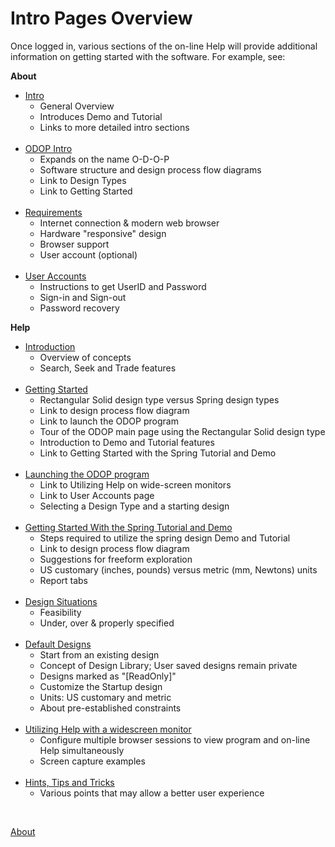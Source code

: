 # Intro Pages Overview

Once logged in, various sections of the on-line Help will provide additional information on getting started with the software.
For example, see:  

**About**
*  [Intro](Intro.html)  
   + General Overview
   + Introduces Demo and Tutorial
   + Links to more detailed intro sections   
&nbsp;
*  [ODOP Intro](ODOPintro.html)  
   + Expands on the name O-D-O-P
   + Software structure and design process flow diagrams
   + Link to Design Types
   + Link to Getting Started  
&nbsp;
*  [Requirements](requirements.html)  
   + Internet connection & modern web browser
   + Hardware "responsive" design
   + Browser support
   + User account (optional)   
&nbsp;
*  [User Accounts](userAccounts.html)  
   + Instructions to get UserID and Password
   + Sign-in and Sign-out
   + Password recovery

**Help**
*  [Introduction](/docs/Help/introduction.html)  
   + Overview of concepts
   + Search, Seek and Trade features   
&nbsp;
*  [Getting Started](/docs/Help/gettingStarted.html)  
   + Rectangular Solid design type versus Spring design types
   + Link to design process flow diagram
   + Link to launch the ODOP program
   + Tour of the ODOP main page using the Rectangular Solid design type
   + Introduction to Demo and Tutorial features
   + Link to Getting Started with the Spring Tutorial and Demo  
&nbsp;
*  [Launching the ODOP program](/docs/Help/launchODOP.html)  
   + Link to Utilizing Help on wide-screen monitors
   + Link to User Accounts page
   + Selecting a Design Type and a starting design  
&nbsp;
*  [Getting Started With the Spring Tutorial and Demo](/docs/Help/gettingStartedSpring.html)  
   + Steps required to utilize the spring design Demo and Tutorial
   + Link to design process flow diagram
   + Suggestions for freeform exploration
   + US customary (inches, pounds) versus metric (mm, Newtons) units
   + Report tabs   
&nbsp;
*  [Design Situations](/docs/Help/designSituations.html)
   + Feasibility
   + Under, over & properly specified   
&nbsp;
*  [Default Designs](/docs/Help/defaultDesigns.html)
   + Start from an existing design
   + Concept of Design Library; User saved designs remain private
   + Designs marked as "[ReadOnly]"   
   + Customize the Startup design
   + Units: US customary and metric
   + About pre-established constraints   
&nbsp;
*  [Utilizing Help with a widescreen monitor](/docs/Help/wideScreen.html)
   + Configure multiple browser sessions to view program and on-line Help simultaneously 
   + Screen capture examples   
&nbsp;
*  [Hints, Tips and Tricks](/docs/Help/htt.html)
   + Various points that may allow a better user experience    
   
&nbsp;

[About](/docs/About)   
